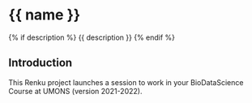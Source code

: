 # {{ name }}

{% if description %} {{ description }} {% endif %}

## Introduction

This Renku project launches a session to work in your BioDataScience Course at UMONS (version 2021-2022).
